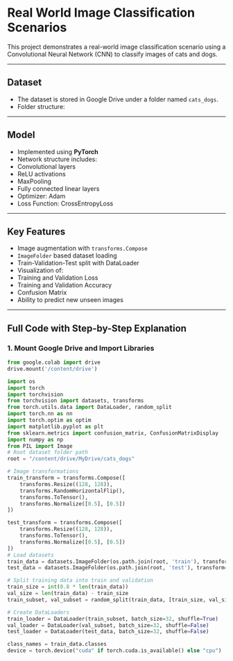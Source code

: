 # Real World Image Classification Scenarios

This project demonstrates a real-world image classification scenario using a Convolutional Neural Network (CNN) to classify images of cats and dogs.

---

## Dataset

- The dataset is stored in Google Drive under a folder named `cats_dogs`.
- Folder structure:

---

## Model

- Implemented using **PyTorch**
- Network structure includes:
- Convolutional layers
- ReLU activations
- MaxPooling
- Fully connected linear layers
- Optimizer: Adam
- Loss Function: CrossEntropyLoss

---

## Key Features

- Image augmentation with `transforms.Compose`
- `ImageFolder` based dataset loading
- Train-Validation-Test split with DataLoader
- Visualization of:
- Training and Validation Loss
- Training and Validation Accuracy
- Confusion Matrix
- Ability to predict new unseen images

---

## Full Code with Step-by-Step Explanation

### 1. Mount Google Drive and Import Libraries
```python
from google.colab import drive
drive.mount('/content/drive')

import os
import torch
import torchvision
from torchvision import datasets, transforms
from torch.utils.data import DataLoader, random_split
import torch.nn as nn
import torch.optim as optim
import matplotlib.pyplot as plt
from sklearn.metrics import confusion_matrix, ConfusionMatrixDisplay
import numpy as np
from PIL import Image
# Root dataset folder path
root = "/content/drive/MyDrive/cats_dogs"

# Image transformations
train_transform = transforms.Compose([
    transforms.Resize((128, 128)),
    transforms.RandomHorizontalFlip(),
    transforms.ToTensor(),
    transforms.Normalize([0.5], [0.5])
])

test_transform = transforms.Compose([
    transforms.Resize((128, 128)),
    transforms.ToTensor(),
    transforms.Normalize([0.5], [0.5])
])
# Load datasets
train_data = datasets.ImageFolder(os.path.join(root, 'train'), transform=train_transform)
test_data = datasets.ImageFolder(os.path.join(root, 'test'), transform=test_transform)

# Split training data into train and validation
train_size = int(0.8 * len(train_data))
val_size = len(train_data) - train_size
train_subset, val_subset = random_split(train_data, [train_size, val_size])

# Create DataLoaders
train_loader = DataLoader(train_subset, batch_size=32, shuffle=True)
val_loader = DataLoader(val_subset, batch_size=32, shuffle=False)
test_loader = DataLoader(test_data, batch_size=32, shuffle=False)

class_names = train_data.classes
device = torch.device("cuda" if torch.cuda.is_available() else "cpu")

